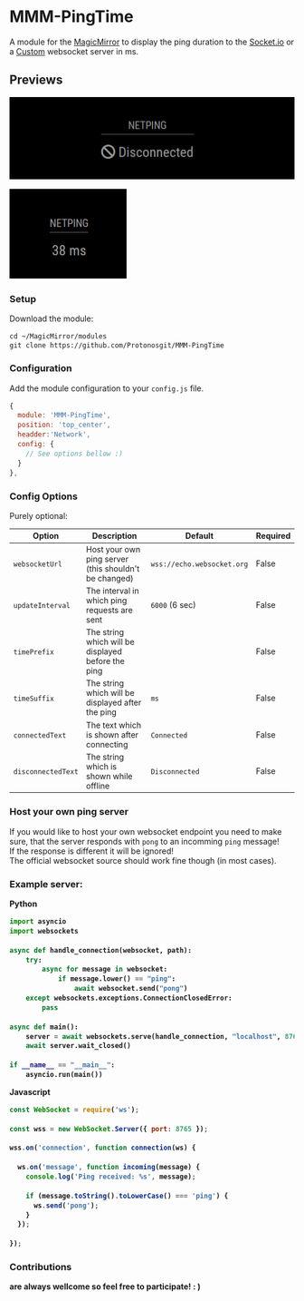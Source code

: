 
# MMM-PingTime

A module for the [MagicMirror](https://github.com/MagicMirrorOrg/MagicMirror) to display the ping duration to the [Socket.io](https://socket.io/) or a [Custom](#Example-server:) websocket server in ms.

## Previews

![disconnected](.github/discon-preview.png)

![pinging](.github/ping-peview.png)

### Setup

Download the module:

```shell
cd ~/MagicMirror/modules 
git clone https://github.com/Protonosgit/MMM-PingTime
```

### Configuration

Add the module configuration to your `config.js` file.

```js
{
  module: 'MMM-PingTime',
  position: 'top_center',
  headder:'Network',
  config: {
    // See options bellow :)
  }
},
```

### Config Options

Purely optional:

| Option |  Description | Default | Required |
|---|---|---|---|
| `websocketUrl` | Host your own ping server (this shouldn't be changed) | `wss://echo.websocket.org`| False ||
| `updateInterval` | The interval in which ping requests are sent  | `6000` (6 sec)| False ||
| `timePrefix` | The string which will be displayed before the ping  || False ||
| `timeSuffix` | The string which will be displayed after the ping  | `ms`| False ||
| `connectedText` | The text which is shown after connecting  | `Connected`| False ||
| `disconnectedText` | The string which is shown while offline  | `Disconnected`| False ||

### Host your own ping server

If you would like to host your own websocket endpoint you need to make sure, that the server responds with `pong` to an incomming `ping` message!<br>
If the response is different it will be ignored!<br>
The official websocket source should work fine though (in most cases).

### Example server:
<b>Python<b>

```python
import asyncio
import websockets

async def handle_connection(websocket, path):
    try:
        async for message in websocket:
            if message.lower() == "ping":
                await websocket.send("pong")
    except websockets.exceptions.ConnectionClosedError:
        pass

async def main():
    server = await websockets.serve(handle_connection, "localhost", 8765)
    await server.wait_closed()

if __name__ == "__main__":
    asyncio.run(main())

```

<b>Javascript<b>

```js
const WebSocket = require('ws');

const wss = new WebSocket.Server({ port: 8765 });

wss.on('connection', function connection(ws) {

  ws.on('message', function incoming(message) {
    console.log('Ping received: %s', message);

    if (message.toString().toLowerCase() === 'ping') {
      ws.send('pong');
    }
  });

});

```

### Contributions
are always wellcome so feel free to participate!
: )